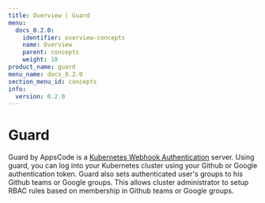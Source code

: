 ```yaml
---
title: Overview | Guard
menu:
  docs_0.2.0:
    identifier: overview-concepts
    name: Overview
    parent: concepts
    weight: 10
product_name: guard
menu_name: docs_0.2.0
section_menu_id: concepts
info:
  version: 0.2.0
---
```


# Guard

 Guard by AppsCode is a [Kubernetes Webhook Authentication](https://kubernetes.io/docs/admin/authentication/#webhook-token-authentication) server. Using guard, you can log into your Kubernetes cluster using your Github or Google authentication token. Guard also sets authenticated user's groups to his Github teams or Google groups. This allows cluster administrator to setup RBAC rules based on membership in Github teams or Google groups.
